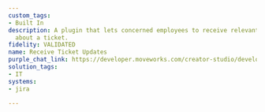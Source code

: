 ```yaml
---
custom_tags:
- Built In
description: A plugin that lets concerned employees to receive relevant communications
  about a ticket.
fidelity: VALIDATED
name: Receive Ticket Updates
purple_chat_link: https://developer.moveworks.com/creator-studio/developer-tools/purple-chat-builder/?workspace=%7B%22title%22%3A%22My+Workspace%22%2C%22botSettings%22%3A%7B%22name%22%3A%22%22%2C%22imageUrl%22%3A%22%22%7D%2C%22mocks%22%3A%5B%7B%22id%22%3A5410%2C%22title%22%3A%22New+Mock%22%2C%22transcript%22%3A%7B%22messages%22%3A%5B%7B%22from%22%3A%22ANNOTATION%22%2C%22text%22%3A%22Monitors+Jira+ticket+updates+for+IT-related+issues%22%7D%2C%7B%22from%22%3A%22BOT%22%2C%22text%22%3A%22%3Cp%3EStatus+update+for+Jira+Ticket+IT-321%3A+%27Email+System+Downtime%27%3C%2Fp%3E%22%2C%22cards%22%3A%5B%7B%22title%22%3A%22%3Cp%3ENew+Status%3A+Investigating%3C%2Fp%3E%22%2C%22text%22%3A%22%3Cp%3E%3Cb%3EUpdated+by%3A%3C%2Fb%3E+Taylor+Chen%3Cbr%3E%3Cb%3EComment%3A%3C%2Fb%3E+Initial+investigation+started.+Checking+server+logs.%3C%2Fp%3E%22%7D%5D%7D%2C%7B%22from%22%3A%22BOT%22%2C%22text%22%3A%22%3Cp%3ENew+comment+on+Jira+Ticket+IT-321%3A+%27Email+System+Downtime%27%3C%2Fp%3E%22%2C%22cards%22%3A%5B%7B%22title%22%3A%22%3Cp%3EComment+Details%3C%2Fp%3E%22%2C%22text%22%3A%22%3Cp%3E%3Cb%3EComment+by%3A%3C%2Fb%3E+Morgan+Smith%3Cbr%3E%3Cb%3EComment%3A%3C%2Fb%3E+Found+error+logs+related+to+authentication+failures.+Further+analysis+required.%3C%2Fp%3E%22%7D%5D%7D%5D%2C%22settings%22%3A%7B%22colorStyle%22%3A%22LIGHT%22%2C%22startTime%22%3A%2211%3A43%2BAM%22%2C%22defaultPerson%22%3A%22GWEN%22%2C%22editable%22%3Atrue%2C%22botName%22%3A%22%22%2C%22botImageUrl%22%3A%22%22%7D%7D%7D%5D%7D
solution_tags:
- IT
systems:
- jira

---
```

